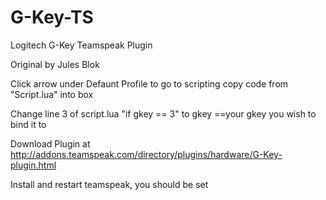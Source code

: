 G-Key-TS
========

Logitech G-Key Teamspeak Plugin

Original by Jules Blok

Click arrow under Defaunt Profile to go to scripting copy code from "Script.lua" into box

Change line 3 of script.lua "if gkey == 3" to gkey ==your gkey you wish to bind it to

Download Plugin at http://addons.teamspeak.com/directory/plugins/hardware/G-Key-plugin.html

Install and restart teamspeak, you should be set

